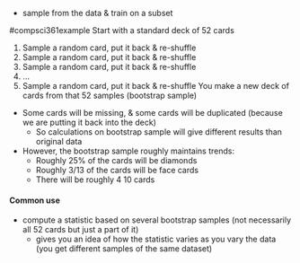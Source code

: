 - sample from the data & train on a subset

#compsci361example Start with a standard deck of 52 cards
1. Sample a random card, put it back & re-shuffle
2. Sample a random card, put it back & re-shuffle
3. Sample a random card, put it back & re-shuffle
4. ...
52. Sample a random card, put it back & re-shuffle
You make a new deck of cards from that 52 samples (bootstrap sample)
- Some cards will be missing, & some cards will be duplicated (because we are putting it back into the deck)
	- So calculations on bootstrap sample will give different results than original data
- However, the bootstrap sample roughly maintains trends:
	- Roughly 25% of the cards will be diamonds
	- Roughly 3/13 of the cards will be face cards
	- There will be roughly 4 10 cards
#### Common use
- compute a statistic based on several bootstrap samples (not necessarily all 52 cards but just a part of it)
	- gives you an idea of how the statistic varies as you vary the data (you get different samples of the same dataset)